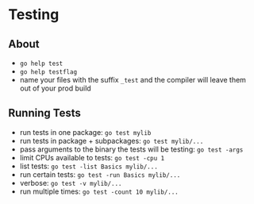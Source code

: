 # Testing

## About

* `go help test`
* `go help testflag`
* name your files with the suffix `_test` and the compiler will leave them
  out of your prod build

## Running Tests

* run tests in one package: `go test mylib`
* run tests in package + subpackages: `go test mylib/...`
* pass arguments to the binary the tests will be testing: `go test -args`
* limit CPUs available to tests: `go test -cpu 1`
* list tests: `go test -list Basics mylib/...`
* run certain tests: `go test -run Basics mylib/...`
* verbose: `go test -v mylib/...`
* run multiple times: `go test -count 10 mylib/...`
